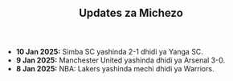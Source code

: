 <section id="sports-updates">
  <header>
    <h2>Updates za Michezo</h2>
  </header>
  <ul>
    <li><strong>10 Jan 2025:</strong> Simba SC yashinda 2-1 dhidi ya Yanga SC.</li>
    <li><strong>9 Jan 2025:</strong> Manchester United yashinda dhidi ya Arsenal 3-0.</li>
    <li><strong>8 Jan 2025:</strong> NBA: Lakers yashinda mechi dhidi ya Warriors.</li>
  </ul>
</section>
